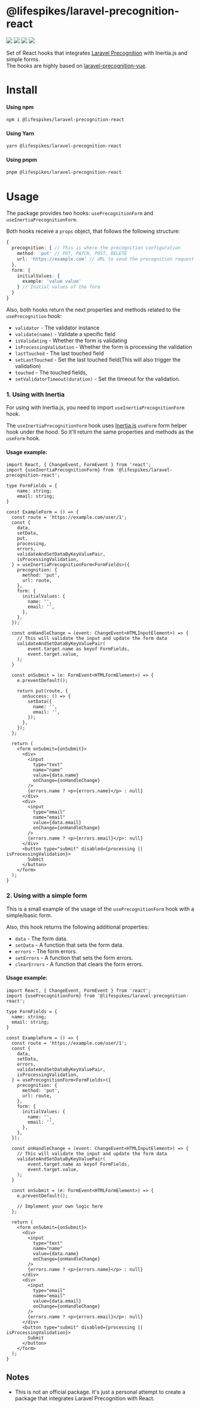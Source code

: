 
# @lifespikes/laravel-precognition-react

[<img src="https://img.shields.io/npm/v/@lifespikes/laravel-precognition-react?style=for-the-badge">](https://www.npmjs.com/package/@lifespikes/laravel-precognition-react)
<img src="https://img.shields.io/npm/types/@lifespikes/laravel-precognition-react?label=%20&amp;logo=typescript&amp;logoColor=white&amp;style=for-the-badge">
<img src="https://img.shields.io/npm/dt/@lifespikes/laravel-precognition-react?style=for-the-badge" >
[<img src="https://img.shields.io/bundlephobia/minzip/@lifespikes/laravel-precognition-react?style=for-the-badge">](https://bundlephobia.com/package/@lifespikes/laravel-precognition-react)

Set of React hooks that integrates [Laravel Precognition](https://github.com/laravel/framework/pull/44339) with Inertia.js and simple forms. <br>
The hooks are highly based on [laravel-precognition-vue](https://www.npmjs.com/package/laravel-precognition-vue?activeTab=readme).

# Install

#### Using npm

```bash
npm i @lifespikes/laravel-precognition-react
```

#### Using Yarn

```bash
yarn @lifespikes/laravel-precognition-react
```

#### Using pnpm

```bash
pnpm @lifespikes/laravel-precognition-react
```

# Usage
The package provides two hooks: `usePrecognitionForm` and `useInertiaPrecognitionForm`.

Both hooks receive a `props` object, that follows the following structure:

```typescript
{
  precognition: { // This is where the precognition configuration
    method: 'put' // PUT, PATCH, POST, DELETE 
    url: 'https://example.com' // URL to send the precognition request
  },
  form: {
    initialValues: {
      example: 'value value'
    } // Initial values of the form
  }
}
```

Also, both hooks return the next properties and methods related to the `usePrecognition` hook:

- `validator` - The validator instance
- `validate(name)` - Validate a specific field
- `isValidating` - Whether the form is validating
- `isProcessingValidation` - Whether the form is processing the validation
- `lastTouched` - The last touched field
- `setLastTouched` - Set the last touched field(This will also trigger the validation)
- `touched` - The touched fields,
- `setValidatorTimeout(duration)` - Set the timeout for the validation.

### 1. Using with Inertia
For using with Inertia.js, you need to import `useInertiaPrecognitionForm` hook. <br>

The `useInertiaPrecognitionForm` hook uses [Inertia.js](https://inertiajs.com/forms) `useForm` form helper hook under the hood. So it'll return the same properties and methods as the `useForm` hook.

#### Usage example:
```tsx
import React, { ChangeEvent, FormEvent } from 'react';
import {useInertiaPrecognitionForm} from '@lifespikes/laravel-precognition-react';

type FormFields = {
    name: string;
    email: string;
}

const ExampleForm = () => {
  const route = 'https://example.com/user/1';
  const {
    data,
    setData,
    put,
    processing,
    errors,
    validateAndSetDataByKeyValuePair,
    isProcessingValidation,
  } = useInertiaPrecognitionForm<FormFields>({
    precognition: {
      method: 'put',
      url: route,
    },
    form: {
      initialValues: {
        name: '',
        email: '',
      },
    },
  });

  const onHandleChange = (event: ChangeEvent<HTMLInputElement>) => {
    // This will validate the input and update the form data
    validateAndSetDataByKeyValuePair(
        event.target.name as keyof FormFields,
        event.target.value,
    );
  }

  const onSubmit = (e: FormEvent<HTMLFormElement>) => {
    e.preventDefault();

    return put(route, {
      onSuccess: () => {
        setData({
          name: '',
          email: '',
        });
      },
    });
  };
  
  return (
    <form onSubmit={onSubmit}>
      <div>
        <input
          type="text"
          name="name"
          value={data.name}
          onChange={onHandleChange}
        />
        {errors.name ? <p>{errors.name}</p> : null}
      </div>
      <div>
        <input
          type="email"
          name="email"
          value={data.email}
          onChange={onHandleChange}
        />
        {errors.name ? <p>{errors.email}</p>: null}
      </div>
      <button type="submit" disabled={processing || isProcessingValidation}>
        Submit
      </button>
    </form>
  );
}
```

### 2. Using with a simple form

This is a small example of the usage of the `usePrecognitionForm` hook with a simple/basic form.

Also, this hook returns the following additional properties:

- `data` - The form data.
- `setData` - A function that sets the form data.
- `errors` - The form errors.
- `setErrors` - A function that sets the form errors.
- `clearErrors` - A function that clears the form errors.

#### Usage example:
```tsx
import React, { ChangeEvent, FormEvent } from 'react';
import {usePrecognitionForm} from '@lifespikes/laravel-precognition-react';

type FormFields = {
  name: string;
  email: string;
}

const ExampleForm = () => {
  const route = 'https://example.com/user/1';
  const {
    data,
    setData,
    errors,
    validateAndSetDataByKeyValuePair,
    isProcessingValidation,
  } = usePrecognitionForm<FormFields>({
    precognition: {
      method: 'put',
      url: route,
    },
    form: {
      initialValues: {
        name: '',
        email: '',
      },
    },
  });

  const onHandleChange = (event: ChangeEvent<HTMLInputElement>) => {
    // This will validate the input and update the form data
    validateAndSetDataByKeyValuePair(
        event.target.name as keyof FormFields,
        event.target.value,
    );
  }

  const onSubmit = (e: FormEvent<HTMLFormElement>) => {
    e.preventDefault();

    // Implement your own logic here
  };

  return (
    <form onSubmit={onSubmit}>
      <div>
        <input
          type="text"
          name="name"
          value={data.name}
          onChange={onHandleChange}
        />
        {errors.name ? <p>{errors.name}</p> : null}
      </div>
      <div>
        <input
          type="email"
          name="email"
          value={data.email}
          onChange={onHandleChange}
        />
        {errors.name ? <p>{errors.email}</p>: null}
      </div>
      <button type="submit" disabled={processing || isProcessingValidation}>
        Submit
      </button>
    </form>
  );
}
```

## Notes

- This is not an official package. It's just a personal attempt to create a package that integrates Laravel Precognition with React.
